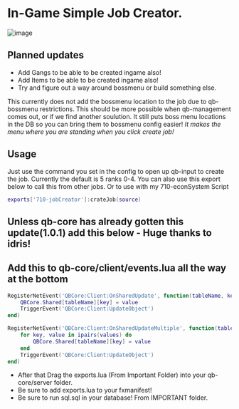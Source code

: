 # In-Game Simple Job Creator. 
![image](https://user-images.githubusercontent.com/69439573/153830246-d9d29801-3d0d-4f63-8806-b899901057a6.png)

## Planned updates
- Add Gangs to be able to be created ingame also!
- Add Items to be able to be created ingame also!
- Try and figure out a way around bossmenu or build something else.

This currently does not add the bossmenu location to the job due to qb-bossmenu restrictions. This should be more possible when qb-management comes out, or if we find another soulution. 
It still puts boss menu locations in the DB so you can bring them to bossmenu config easier! 
*It makes the menu where you are standing when you click create job!*
## Usage 
Just use the command you set in the config to open up qb-input to create the job. 
Currently the default is 5 ranks 0-4. 
You can also use this export below to call this from other jobs. Or to use with my 710-econSystem Script
```lua -- MUST BE SERVER SIDE 
exports['710-jobCreator']:crateJob(source)
```
## Unless qb-core has already gotten this update(1.0.1) add this below  - Huge thanks to idris! 
## Add this to qb-core/client/events.lua all the way at the bottom
```lua
RegisterNetEvent('QBCore:Client:OnSharedUpdate', function(tableName, key, value)
    QBCore.Shared[tableName][key] = value
    TriggerEvent('QBCore:Client:UpdateObject')
end)

RegisterNetEvent('QBCore:Client:OnSharedUpdateMultiple', function(tableName, values)
    for key, value in ipairs(values) do
        QBCore.Shared[tableName][key] = value
    end
    TriggerEvent('QBCore:Client:UpdateObject')
end)
```
- After that Drag the exports.lua (From Important Folder) into your qb-core/server folder.
- Be sure to add exports.lua to your fxmanifest!
- Be sure to run sql.sql in your database! From IMPORTANT folder. 
